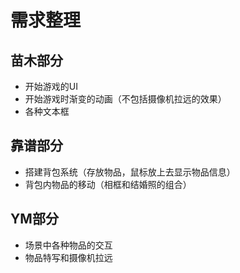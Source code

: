 # 需求整理

## 苗木部分

* 开始游戏的UI
* 开始游戏时渐变的动画（不包括摄像机拉远的效果）
* 各种文本框

## 靠谱部分

* 搭建背包系统（存放物品，鼠标放上去显示物品信息）
* 背包内物品的移动（相框和结婚照的组合）

## YM部分

* 场景中各种物品的交互
* 物品特写和摄像机拉远
